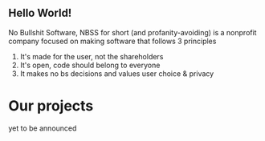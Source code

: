 ## Hello World!

No Bullshit Software, NBSS for short (and profanity-avoiding) is a nonprofit company focused on making software that follows 3 principles
  1. It's made for the user, not the shareholders
  2. It's open, code should belong to everyone
  3. It makes no bs decisions and values user choice & privacy

# Our projects
yet to be announced
